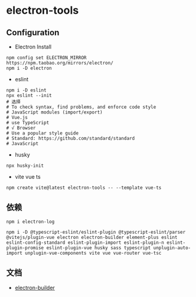 # electron-tools

## Configuration

- Electron Install

```
npm config set ELECTRON_MIRROR https://npm.taobao.org/mirrors/electron/
npm i -D electron
```

- eslint

```
npm i -D eslint
npx eslint --init
# 选择
# To check syntax, find problems, and enforce code style
# JavaScript modules (import/export)
# Vue.js
# use TypeScript
# √ Browser
# Use a popular style guide
# Standard: https://github.com/standard/standard
# JavaScript
```

- husky

```
npx husky-init
```

- vite vue ts

```
npm create vite@latest electron-tools -- --template vue-ts
```

## 依赖

```
npm i electron-log
```

```
npm i -D @typescript-eslint/eslint-plugin @typescript-eslint/parser @vitejs/plugin-vue electron electron-builder element-plus eslint eslint-config-standard eslint-plugin-import eslint-plugin-n eslint-plugin-promise eslint-plugin-vue husky sass typescript unplugin-auto-import unplugin-vue-components vite vue vue-router vue-tsc
```

## 文档

- [electron-builder](https://www.electron.build)
